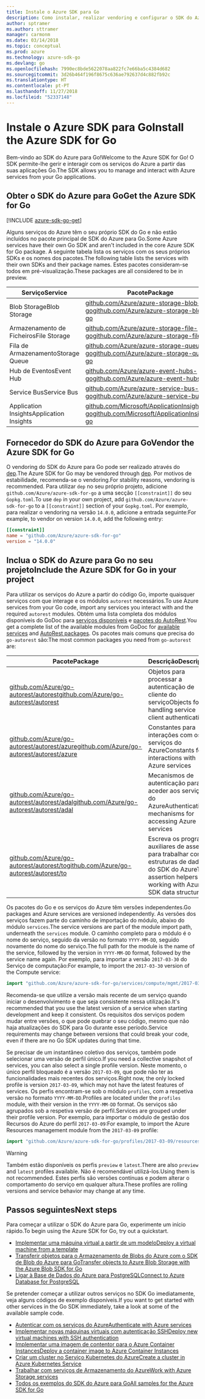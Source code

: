 ```yaml
---
title: Instale o Azure SDK para Go
description: Como instalar, realizar vendoring e configurar o SDK do Azure para Go.
author: sptramer
ms.author: sttramer
manager: carmonm
ms.date: 03/14/2018
ms.topic: conceptual
ms.prod: azure
ms.technology: azure-sdk-go
ms.devlang: go
ms.openlocfilehash: 7990ec8bde5622078aa822fc7e66ba5c4384d682
ms.sourcegitcommit: 3d26b464f196f8675c636ae792637d4c882fb92c
ms.translationtype: HT
ms.contentlocale: pt-PT
ms.lasthandoff: 11/27/2018
ms.locfileid: "52337148"
---
```

# <a name="install-the-azure-sdk-for-go"></a><span data-ttu-id="27eb1-103">Instale o Azure SDK para Go</span><span class="sxs-lookup"><span data-stu-id="27eb1-103">Install the Azure SDK for Go</span></span>

<span data-ttu-id="27eb1-104">Bem-vindo ao SDK do Azure para Go!</span><span class="sxs-lookup"><span data-stu-id="27eb1-104">Welcome to the Azure SDK for Go!</span></span> <span data-ttu-id="27eb1-105">O SDK permite-lhe gerir e interagir com os serviços do Azure a partir das suas aplicações Go.</span><span class="sxs-lookup"><span data-stu-id="27eb1-105">The SDK allows you to manage and interact with Azure services from your Go applications.</span></span>

## <a name="get-the-azure-sdk-for-go"></a><span data-ttu-id="27eb1-106">Obter o SDK do Azure para Go</span><span class="sxs-lookup"><span data-stu-id="27eb1-106">Get the Azure SDK for Go</span></span>

[!INCLUDE [azure-sdk-go-get](includes/azure-sdk-go-get.md)]

<span data-ttu-id="27eb1-107">Alguns serviços do Azure têm o seu próprio SDK do Go e não estão incluídos no pacote principal de SDK do Azure para Go.</span><span class="sxs-lookup"><span data-stu-id="27eb1-107">Some Azure services have their own Go SDK and aren't included in the core Azure SDK for Go package.</span></span> <span data-ttu-id="27eb1-108">A seguinte tabela lista os serviços com os seus próprios SDKs e os nomes dos pacotes.</span><span class="sxs-lookup"><span data-stu-id="27eb1-108">The following table lists the services with their own SDKs and their package names.</span></span> <span data-ttu-id="27eb1-109">Estes pacotes consideram-se todos em pré-visualização.</span><span class="sxs-lookup"><span data-stu-id="27eb1-109">These packages are all considered to be in preview.</span></span>

| <span data-ttu-id="27eb1-110">Serviço</span><span class="sxs-lookup"><span data-stu-id="27eb1-110">Service</span></span> | <span data-ttu-id="27eb1-111">Pacote</span><span class="sxs-lookup"><span data-stu-id="27eb1-111">Package</span></span> |
|---------|---------|
| <span data-ttu-id="27eb1-112">Blob Storage</span><span class="sxs-lookup"><span data-stu-id="27eb1-112">Blob Storage</span></span> | [<span data-ttu-id="27eb1-113">github.com/Azure/azure-storage-blob-go</span><span class="sxs-lookup"><span data-stu-id="27eb1-113">github.com/Azure/azure-storage-blob-go</span></span>](https://github.com/Azure/azure-storage-blob-go) |
| <span data-ttu-id="27eb1-114">Armazenamento de Ficheiros</span><span class="sxs-lookup"><span data-stu-id="27eb1-114">File Storage</span></span> | [<span data-ttu-id="27eb1-115">github.com/Azure/azure-storage-file-go</span><span class="sxs-lookup"><span data-stu-id="27eb1-115">github.com/Azure/azure-storage-file-go</span></span>](https://github.com/Azure/azure-storage-file-go) |
| <span data-ttu-id="27eb1-116">Fila de Armazenamento</span><span class="sxs-lookup"><span data-stu-id="27eb1-116">Storage Queue</span></span> | [<span data-ttu-id="27eb1-117">github.com/Azure/azure-storage-queue-go</span><span class="sxs-lookup"><span data-stu-id="27eb1-117">github.com/Azure/azure-storage-queue-go</span></span>](https://github.com/Azure/azure-storage-queue-go) |
| <span data-ttu-id="27eb1-118">Hub de Eventos</span><span class="sxs-lookup"><span data-stu-id="27eb1-118">Event Hub</span></span> | [<span data-ttu-id="27eb1-119">github.com/Azure/azure-event-hubs-go</span><span class="sxs-lookup"><span data-stu-id="27eb1-119">github.com/Azure/azure-event-hubs-go</span></span>](https://github.com/Azure/azure-event-hubs-go) |
| <span data-ttu-id="27eb1-120">Service Bus</span><span class="sxs-lookup"><span data-stu-id="27eb1-120">Service Bus</span></span> | [<span data-ttu-id="27eb1-121">github.com/Azure/azure-service-bus-go</span><span class="sxs-lookup"><span data-stu-id="27eb1-121">github.com/Azure/azure-service-bus-go</span></span>](https://github.com/Azure/azure-service-bus-go) |
| <span data-ttu-id="27eb1-122">Application Insights</span><span class="sxs-lookup"><span data-stu-id="27eb1-122">Application Insights</span></span> | [<span data-ttu-id="27eb1-123">github.com/Microsoft/ApplicationInsights-go</span><span class="sxs-lookup"><span data-stu-id="27eb1-123">github.com/Microsoft/ApplicationInsights-go</span></span>](https://github.com/Microsoft/ApplicationInsights-go) |

## <a name="vendor-the-azure-sdk-for-go"></a><span data-ttu-id="27eb1-124">Fornecedor do SDK do Azure para Go</span><span class="sxs-lookup"><span data-stu-id="27eb1-124">Vendor the Azure SDK for Go</span></span>

<span data-ttu-id="27eb1-125">O vendoring do SDK do Azure para Go pode ser realizado através do [dep](https://github.com/golang/dep).</span><span class="sxs-lookup"><span data-stu-id="27eb1-125">The Azure SDK for Go may be vendored through [dep](https://github.com/golang/dep).</span></span> <span data-ttu-id="27eb1-126">Por motivos de estabilidade, recomenda-se o vendoring.</span><span class="sxs-lookup"><span data-stu-id="27eb1-126">For stability reasons, vendoring is recommended.</span></span> <span data-ttu-id="27eb1-127">Para utilizar `dep` no seu próprio projeto, adicione `github.com/Azure/azure-sdk-for-go` a uma secção `[[constraint]]` do seu `Gopkg.toml`.</span><span class="sxs-lookup"><span data-stu-id="27eb1-127">To use `dep` in your own project, add `github.com/Azure/azure-sdk-for-go` to a `[[constraint]]` section of your `Gopkg.toml`.</span></span> <span data-ttu-id="27eb1-128">Por exemplo, para realizar o vendoring na versão `14.0.0`, adicione a entrada seguinte:</span><span class="sxs-lookup"><span data-stu-id="27eb1-128">For example, to vendor on version `14.0.0`, add the following entry:</span></span>

```toml
[[constraint]]
name = "github.com/Azure/azure-sdk-for-go"
version = "14.0.0"
```

## <a name="include-the-azure-sdk-for-go-in-your-project"></a><span data-ttu-id="27eb1-129">Inclua o SDK do Azure para Go no seu projeto</span><span class="sxs-lookup"><span data-stu-id="27eb1-129">Include the Azure SDK for Go in your project</span></span>

<span data-ttu-id="27eb1-130">Para utilizar os serviços do Azure a partir do código Go, importe quaisquer serviços com que interage e os módulos `autorest` necessários.</span><span class="sxs-lookup"><span data-stu-id="27eb1-130">To use Azure services from your Go code, import any services you interact with and the required `autorest` modules.</span></span>
<span data-ttu-id="27eb1-131">Obtém uma lista completa dos módulos disponíveis do GoDoc para [serviços disponíveis](https://godoc.org/github.com/Azure/azure-sdk-for-go) e [pacotes do AutoRest](https://godoc.org/github.com/Azure/go-autorest).</span><span class="sxs-lookup"><span data-stu-id="27eb1-131">You get a complete list of the available modules from GoDoc for [available services](https://godoc.org/github.com/Azure/azure-sdk-for-go) and [AutoRest packages](https://godoc.org/github.com/Azure/go-autorest).</span></span> <span data-ttu-id="27eb1-132">Os pacotes mais comuns que precisa do `go-autorest` são:</span><span class="sxs-lookup"><span data-stu-id="27eb1-132">The most common packages you need from `go-autorest` are:</span></span>

| <span data-ttu-id="27eb1-133">Pacote</span><span class="sxs-lookup"><span data-stu-id="27eb1-133">Package</span></span> | <span data-ttu-id="27eb1-134">Descrição</span><span class="sxs-lookup"><span data-stu-id="27eb1-134">Description</span></span> |
|---------|-------------|
| <span data-ttu-id="27eb1-135">[github.com/Azure/go-autorest/autorest][autorest]</span><span class="sxs-lookup"><span data-stu-id="27eb1-135">[github.com/Azure/go-autorest/autorest][autorest]</span></span> | <span data-ttu-id="27eb1-136">Objetos para processar a autenticação de cliente do serviço</span><span class="sxs-lookup"><span data-stu-id="27eb1-136">Objects for handling service client authentication</span></span> |
| <span data-ttu-id="27eb1-137">[github.com/Azure/go-autorest/autorest/azure][autorest/azure]</span><span class="sxs-lookup"><span data-stu-id="27eb1-137">[github.com/Azure/go-autorest/autorest/azure][autorest/azure]</span></span> | <span data-ttu-id="27eb1-138">Constantes para interações com os serviços do Azure</span><span class="sxs-lookup"><span data-stu-id="27eb1-138">Constants for interactions with Azure services</span></span> |
| <span data-ttu-id="27eb1-139">[github.com/Azure/go-autorest/autorest/adal][autorest/adal]</span><span class="sxs-lookup"><span data-stu-id="27eb1-139">[github.com/Azure/go-autorest/autorest/adal][autorest/adal]</span></span> | <span data-ttu-id="27eb1-140">Mecanismos de autenticação para aceder aos serviços do Azure</span><span class="sxs-lookup"><span data-stu-id="27eb1-140">Authentication mechanisms for accessing Azure services</span></span> |
| <span data-ttu-id="27eb1-141">[github.com/Azure/go-autorest/autorest/to][autorest/to]</span><span class="sxs-lookup"><span data-stu-id="27eb1-141">[github.com/Azure/go-autorest/autorest/to][autorest/to]</span></span> | <span data-ttu-id="27eb1-142">Escreva os programas auxiliares de asserção para trabalhar com estruturas de dados do SDK do Azure</span><span class="sxs-lookup"><span data-stu-id="27eb1-142">Type assertion helpers for working with Azure SDK data structures</span></span> |

[autorest]: https://godoc.org/github.com/Azure/go-autorest/autorest
[autorest/azure]: https://godoc.org/github.com/Azure/go-autorest/autorest/azure
[autorest/adal]: https://godoc.org/github.com/Azure/go-autorest/autorest/adal
[autorest/to]: https://godoc.org/github.com/Azure/go-autorest/autorest/to

<span data-ttu-id="27eb1-143">Os pacotes do Go e os serviços do Azure têm versões independentes.</span><span class="sxs-lookup"><span data-stu-id="27eb1-143">Go packages and Azure services are versioned independently.</span></span> <span data-ttu-id="27eb1-144">As versões dos serviços fazem parte do caminho de importação do módulo, abaixo do módulo `services`.</span><span class="sxs-lookup"><span data-stu-id="27eb1-144">The service versions are part of the module import path, underneath the `services` module.</span></span> <span data-ttu-id="27eb1-145">O caminho completo para o módulo é o nome do serviço, seguido da versão no formato `YYYY-MM-DD`, seguido novamente do nome do serviço.</span><span class="sxs-lookup"><span data-stu-id="27eb1-145">The full path for the module is the name of the service, followed by the version in `YYYY-MM-DD` format, followed by the service name again.</span></span> <span data-ttu-id="27eb1-146">Por exemplo, para importar a versão `2017-03-30` do Serviço de computação:</span><span class="sxs-lookup"><span data-stu-id="27eb1-146">For example, to import the `2017-03-30` version of the Compute service:</span></span>

```go
import "github.com/Azure/azure-sdk-for-go/services/compute/mgmt/2017-03-30/compute"
```

<span data-ttu-id="27eb1-147">Recomenda-se que utilize a versão mais recente de um serviço quando iniciar o desenvolvimento e que seja consistente nessa utilização.</span><span class="sxs-lookup"><span data-stu-id="27eb1-147">It's recommended that you use the latest version of a service when starting development and keep it consistent.</span></span>
<span data-ttu-id="27eb1-148">Os requisitos dos serviços podem mudar entre versões, o que pode quebrar o seu código, mesmo que não haja atualizações do SDK para Go durante esse período.</span><span class="sxs-lookup"><span data-stu-id="27eb1-148">Service requirements may change between versions that could break your code, even if there are no Go SDK updates during that time.</span></span>

<span data-ttu-id="27eb1-149">Se precisar de um instantâneo coletivo dos serviços, também pode selecionar uma versão de perfil único.</span><span class="sxs-lookup"><span data-stu-id="27eb1-149">If you need a collective snapshot of services, you can also select a single profile version.</span></span> <span data-ttu-id="27eb1-150">Neste momento, o único perfil bloqueado é a versão `2017-03-09`, que pode não ter as funcionalidades mais recentes dos serviços.</span><span class="sxs-lookup"><span data-stu-id="27eb1-150">Right now, the only locked profile is version `2017-03-09`, which may not have the latest features of services.</span></span> <span data-ttu-id="27eb1-151">Os perfis encontram-se sob o módulo `profiles`, com a respetiva versão no formato `YYYY-MM-DD`.</span><span class="sxs-lookup"><span data-stu-id="27eb1-151">Profiles are located under the `profiles` module, with their version in the `YYYY-MM-DD` format.</span></span> <span data-ttu-id="27eb1-152">Os serviços são agrupados sob a respetiva versão de perfil.</span><span class="sxs-lookup"><span data-stu-id="27eb1-152">Services are grouped under their profile version.</span></span> <span data-ttu-id="27eb1-153">Por exemplo, para importar o módulo de gestão dos Recursos do Azure do perfil `2017-03-09`:</span><span class="sxs-lookup"><span data-stu-id="27eb1-153">For example, to import the Azure Resources management module from the `2017-03-09` profile:</span></span>

```go
import "github.com/Azure/azure-sdk-for-go/profiles/2017-03-09/resources/mgmt/resources"
```

> [!WARNING]
> <span data-ttu-id="27eb1-154">Também estão disponíveis os perfis `preview` e `latest`.</span><span class="sxs-lookup"><span data-stu-id="27eb1-154">There are also `preview` and `latest` profiles available.</span></span> <span data-ttu-id="27eb1-155">Não é recomendável utilizá-los.</span><span class="sxs-lookup"><span data-stu-id="27eb1-155">Using them is not recommended.</span></span> <span data-ttu-id="27eb1-156">Estes perfis são versões contínuas e podem alterar o comportamento do serviço em qualquer altura.</span><span class="sxs-lookup"><span data-stu-id="27eb1-156">These profiles are rolling versions and service behavior may change at any time.</span></span>

## <a name="next-steps"></a><span data-ttu-id="27eb1-157">Passos seguintes</span><span class="sxs-lookup"><span data-stu-id="27eb1-157">Next steps</span></span>

<span data-ttu-id="27eb1-158">Para começar a utilizar o SDK do Azure para Go, experimente um início rápido.</span><span class="sxs-lookup"><span data-stu-id="27eb1-158">To begin using the Azure SDK for Go, try out a quickstart.</span></span>

* [<span data-ttu-id="27eb1-159">Implementar uma máquina virtual a partir de um modelo</span><span class="sxs-lookup"><span data-stu-id="27eb1-159">Deploy a virtual machine from a template</span></span>](azure-sdk-go-qs-vm.md)
* [<span data-ttu-id="27eb1-160">Transferir objetos para o Armazenamento de Blobs do Azure com o SDK de Blob do Azure para Go</span><span class="sxs-lookup"><span data-stu-id="27eb1-160">Transfer objects to Azure Blob Storage with the Azure Blob SDK for Go</span></span>](/azure/storage/blobs/storage-quickstart-blobs-go?toc=%2fgo%2fazure%2ftoc.json)
* [<span data-ttu-id="27eb1-161">Ligar à Base de Dados do Azure para PostgreSQL</span><span class="sxs-lookup"><span data-stu-id="27eb1-161">Connect to Azure Database for PostgreSQL</span></span>](/azure/postgresql/connect-go?toc=%2fgo%2fazure%2ftoc.json)

<span data-ttu-id="27eb1-162">Se pretender começar a utilizar outros serviços no SDK Go imediatamente, veja alguns códigos de exemplo disponíveis.</span><span class="sxs-lookup"><span data-stu-id="27eb1-162">If you want to get started with other services in the Go SDK immediately, take a look at some of the available sample code.</span></span>

* [<span data-ttu-id="27eb1-163">Autenticar com os serviços do Azure</span><span class="sxs-lookup"><span data-stu-id="27eb1-163">Authenticate with Azure services</span></span>](https://github.com/Azure-Samples/azure-sdk-for-go-samples/tree/master/internal/iam)
* [<span data-ttu-id="27eb1-164">Implementar novas máquinas virtuais com autenticação SSH</span><span class="sxs-lookup"><span data-stu-id="27eb1-164">Deploy new virtual machines with SSH authentication</span></span>](https://github.com/Azure-Samples/azure-sdk-for-go-samples/tree/master/compute)
* [<span data-ttu-id="27eb1-165">Implementar uma imagem de contentor para o Azure Container Instances</span><span class="sxs-lookup"><span data-stu-id="27eb1-165">Deploy a container image to Azure Container Instances</span></span>](https://github.com/Azure-Samples/azure-sdk-for-go-samples/tree/master/containerinstance)
* [<span data-ttu-id="27eb1-166">Criar um cluster no Serviço Kubernetes do Azure</span><span class="sxs-lookup"><span data-stu-id="27eb1-166">Create a cluster in Azure Kubernetes Service</span></span>](https://github.com/Azure-Samples/azure-sdk-for-go-samples/tree/master/containerservice)
* [<span data-ttu-id="27eb1-167">Trabalhar com serviços de Armazenamento do Azure</span><span class="sxs-lookup"><span data-stu-id="27eb1-167">Work with Azure Storage services</span></span>](https://github.com/Azure-Samples/azure-sdk-for-go-samples/tree/master/storage)
* [<span data-ttu-id="27eb1-168">Todos os exemplos do SDK do Azure para Go</span><span class="sxs-lookup"><span data-stu-id="27eb1-168">All samples for the Azure SDK for Go</span></span>](https://github.com/azure-samples/azure-sdk-for-go-samples)

